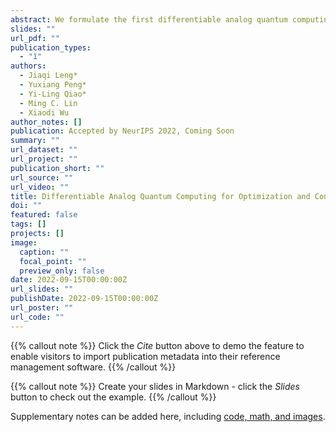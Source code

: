 ```yaml
---
abstract: We formulate the first differentiable analog quantum computing framework with specific parameterization design at the analog signal (pulse) level to better exploit near-term quantum devices via variational methods. We further propose a scalable approach to estimate the gradients of quantum dynamics using a forward pass with Monte Carlo sampling, which leads to a quantum stochastic gradient descent algorithm for scalable gradient-based training in our framework. Applying our framework to quantum optimization and control, we observe a significant advantage of differentiable analog quantum computing against SOTAs based on parameterized digital quantum circuits by orders of magnitude.
slides: ""
url_pdf: ""
publication_types:
  - "1"
authors:
  - Jiaqi Leng*
  - Yuxiang Peng*
  - Yi-Ling Qiao*
  - Ming C. Lin
  - Xiaodi Wu
author_notes: []
publication: Accepted by NeurIPS 2022, Coming Soon
summary: ""
url_dataset: ""
url_project: ""
publication_short: ""
url_source: ""
url_video: ""
title: Differentiable Analog Quantum Computing for Optimization and Control
doi: ""
featured: false
tags: []
projects: []
image:
  caption: ""
  focal_point: ""
  preview_only: false
date: 2022-09-15T00:00:00Z
url_slides: ""
publishDate: 2022-09-15T00:00:00Z
url_poster: ""
url_code: ""
---
```


{{% callout note %}}
Click the *Cite* button above to demo the feature to enable visitors to import publication metadata into their reference management software.
{{% /callout %}}

{{% callout note %}}
Create your slides in Markdown - click the *Slides* button to check out the example.
{{% /callout %}}

Supplementary notes can be added here, including [code, math, and images](https://wowchemy.com/docs/writing-markdown-latex/).
